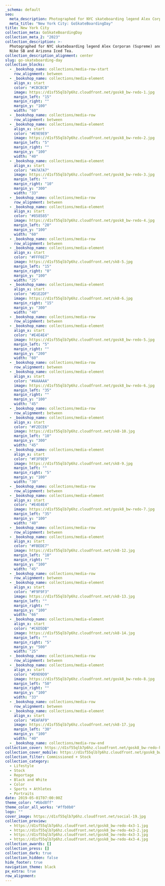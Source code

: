 ```yaml
---
_schema: default
seo:
  meta_description: Photographed for NYC skateboarding legend Alex Corporan (Supreme) and sponsors Nike SB and Arizona Iced Tea.
  meta_title: "New York City: GoSkateBoardingDay"
title: New York City
collection_meta: GoSkateBoardingDay
collection_meta_2: "2023"
collection_description: >-
  Photographed for NYC skateboarding legend Alex Corporan (Supreme) and sponsors
  Nike SB and Arizona Iced Tea.
collection_description_alignment: center
slug: go-skateboarding-day
collection_blocks:
  - _bookshop_name: collections/media-row-start
    row_alignment: between
  - _bookshop_name: collections/media-element
    align_x: start
    color: "#CBCBCB"
    image: https://d1sf55qlb7p6hz.cloudfront.net/gosk8_bw-redo-1.jpg
    margin_left: "15"
    margin_right: ""
    margin_y: "100"
    width: "60"
  - _bookshop_name: collections/media-row
    row_alignment: between
  - _bookshop_name: collections/media-element
    align_x: start
    color: "#E9E9E9"
    image: https://d1sf55qlb7p6hz.cloudfront.net/gosk8_bw-redo-2.jpg
    margin_left: "5"
    margin_right: ""
    margin_y: "100"
    width: "40"
  - _bookshop_name: collections/media-element
    align_x: start
    color: "#A7A7A7"
    image: https://d1sf55qlb7p6hz.cloudfront.net/gosk8_bw-redo-3.jpg
    margin_left: ""
    margin_right: "10"
    margin_y: "300"
    width: "33"
  - _bookshop_name: collections/media-row
    row_alignment: between
  - _bookshop_name: collections/media-element
    align_x: start
    color: "#858585"
    image: https://d1sf55qlb7p6hz.cloudfront.net/gosk8_bw-redo-4.jpg
    margin_left: "20"
    margin_y: "100"
    width: "60"
  - _bookshop_name: collections/media-row
    row_alignment: between
  - _bookshop_name: collections/media-element
    align_x: start
    color: "#FFF6E7"
    image: https://d1sf55qlb7p6hz.cloudfront.net/sk8-5.jpg
    margin_left: "15"
    margin_right: "0"
    margin_y: "100"
    width: "25"
  - _bookshop_name: collections/media-element
    align_x: start
    color: "#D1E2DF"
    image: https://d1sf55qlb7p6hz.cloudfront.net/sk8-6.jpg
    margin_right: "15"
    margin_y: "300"
    width: "40"
  - _bookshop_name: collections/media-row
    row_alignment: between
  - _bookshop_name: collections/media-element
    align_x: start
    color: "#E4E4E4"
    image: https://d1sf55qlb7p6hz.cloudfront.net/gosk8_bw-redo-5.jpg
    margin_left: "5"
    margin_right: ""
    margin_y: "200"
    width: "60"
  - _bookshop_name: collections/media-row
    row_alignment: between
  - _bookshop_name: collections/media-element
    align_x: start
    color: "#AAAAAA"
    image: https://d1sf55qlb7p6hz.cloudfront.net/gosk8_bw-redo-6.jpg
    margin_left: "35"
    margin_right: ""
    margin_y: "100"
    width: "45"
  - _bookshop_name: collections/media-row
    row_alignment: between
  - _bookshop_name: collections/media-element
    align_x: start
    color: "#F2ECE6"
    image: https://d1sf55qlb7p6hz.cloudfront.net/sk8-10.jpg
    margin_left: "10"
    margin_y: "300"
    width: "45"
  - _bookshop_name: collections/media-element
    align_x: start
    color: "#F3F9E9"
    image: https://d1sf55qlb7p6hz.cloudfront.net/sk8-9.jpg
    margin_left: ""
    margin_right: "5"
    margin_y: "100"
    width: "30"
  - _bookshop_name: collections/media-row
    row_alignment: between
  - _bookshop_name: collections/media-element
    align_x: start
    color: "#E4E4E4"
    image: https://d1sf55qlb7p6hz.cloudfront.net/gosk8_bw-redo-7.jpg
    margin_left: "35"
    margin_y: "100"
    width: "40"
  - _bookshop_name: collections/media-row
    row_alignment: between
  - _bookshop_name: collections/media-element
    align_x: start
    color: "#FBEDE7"
    image: https://d1sf55qlb7p6hz.cloudfront.net/sk8-12.jpg
    margin_left: "10"
    margin_right: ""
    margin_y: "100"
    width: "45"
  - _bookshop_name: collections/media-row
    row_alignment: between
  - _bookshop_name: collections/media-element
    align_x: start
    color: "#F9F9F3"
    image: https://d1sf55qlb7p6hz.cloudfront.net/sk8-13.jpg
    margin_left: ""
    margin_right: ""
    margin_y: "100"
    width: "66"
  - _bookshop_name: collections/media-element
    align_x: start
    color: "#C6D5DB"
    image: https://d1sf55qlb7p6hz.cloudfront.net/sk8-14.jpg
    margin_left: ""
    margin_right: "5"
    margin_y: "500"
    width: "25"
  - _bookshop_name: collections/media-row
    row_alignment: between
  - _bookshop_name: collections/media-element
    align_x: start
    color: "#D9D9D9"
    image: https://d1sf55qlb7p6hz.cloudfront.net/gosk8_bw-redo-8.jpg
    margin_left: "50"
    margin_right: ""
    margin_y: "100"
    width: "33"
  - _bookshop_name: collections/media-row
    row_alignment: between
  - _bookshop_name: collections/media-element
    align_x: start
    color: "#EAFAF9"
    image: https://d1sf55qlb7p6hz.cloudfront.net/sk8-17.jpg
    margin_left: "30"
    margin_y: "100"
    width: "40"
  - _bookshop_name: collections/media-row-end
collection_cover: https://d1sf55qlb7p6hz.cloudfront.net/gosk8_bw-redo-horizontal-1.jpg
collection_cover_mobile: https://d1sf55qlb7p6hz.cloudfront.net/gosk8_bw-redo-vertical-1.jpg
collection_filter: Commissioned + Stock
collection_category:
  - Lifestyle
  - Stock
  - Reportage
  - Black and White
  - Color
  - Sports + Athletes
  - Portraits
date: 2019-05-01T07:00:00Z
theme_color: "#bbd8ff"
theme_color_all_works: "#ffb0b0"
logo: ""
cover_image: https://d1sf55qlb7p6hz.cloudfront.net/social-19.jpg
collection_preview:
  - https://d1sf55qlb7p6hz.cloudfront.net/gosk8_bw-redo-4x3-1.jpg
  - https://d1sf55qlb7p6hz.cloudfront.net/gosk8_bw-redo-4x3-2.jpg
  - https://d1sf55qlb7p6hz.cloudfront.net/gosk8_bw-redo-4x3-3.jpg
  - https://d1sf55qlb7p6hz.cloudfront.net/gosk8_bw-redo-4x3-4.jpg
collection_awards: []
collection_press: []
collection_dark: true
collection_hidden: false
hide_footer: true
navigation_theme: black
px_extra: true
row_alignment:
---
```


